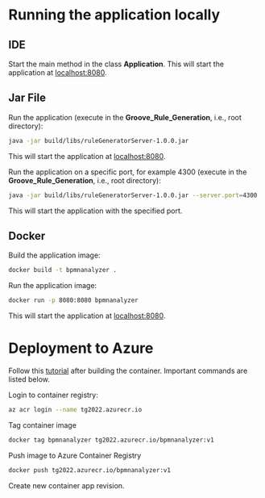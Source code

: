 # Running the application locally
## IDE
Start the main method in the class **Application**.
This will start the application at [localhost:8080](http://localhost:8080/).

## Jar File
Run the application (execute in the **Groove_Rule_Generation**, i.e., root directory):
```bash
java -jar build/libs/ruleGeneratorServer-1.0.0.jar
```
This will start the application at [localhost:8080](http://localhost:8080/).

Run the application on a specific port, for example 4300 (execute in the **Groove_Rule_Generation**, i.e., root directory):
```bash
java -jar build/libs/ruleGeneratorServer-1.0.0.jar --server.port=4300
```
This will start the application with the specified port.

## Docker
Build the application image:
```bash
docker build -t bpmnanalyzer .
```

Run the application image:
```bash
docker run -p 8080:8080 bpmnanalyzer
```
This will start the application at [localhost:8080](http://localhost:8080/).

# Deployment to Azure
Follow this [tutorial](https://learn.microsoft.com/en-us/azure/container-instances/container-instances-tutorial-prepare-acr#log-in-to-container-registry) after building the container.
Important commands are listed below.

Login to container registry:
```bash
az acr login --name tg2022.azurecr.io
```

Tag container image
```bash
docker tag bpmnanalyzer tg2022.azurecr.io/bpmnanalyzer:v1
```

Push image to Azure Container Registry
```bash
docker push tg2022.azurecr.io/bpmnanalyzer:v1
```

Create new container app revision.